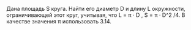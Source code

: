  Дана площадь S круга. Найти его диаметр D и длину L окружности,
 ограничивающей этот круг, учитывая, что L = π · D , S = π · D^2 /4. В качестве
 значения π использовать 3.14.

